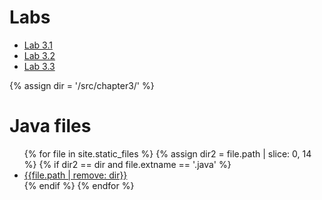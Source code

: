 # Labs
* [Lab 3.1](lab3-1.md)
* [Lab 3.2](lab3-2.md)
* [Lab 3.3](lab3-3.md)

{% assign dir = '/src/chapter3/' %}
# Java files
<ul>
    {% for file in site.static_files %}
    {% assign dir2 = file.path | slice: 0, 14 %}
    {% if dir2 == dir and file.extname == '.java' %}
    <li>
        <div><a href="{{file.path}}">{{file.path | remove: dir}}</a></div>
    </li>
    {% endif %}
    {% endfor %}
</ul>



